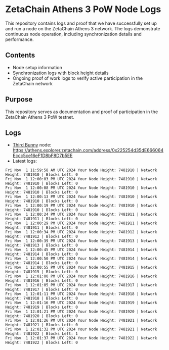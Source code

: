 # ZetaChain Athens 3 PoW Node Logs
This repository contains logs and proof that we have successfully set up and run a node on the ZetaChain Athens 3 network. The logs demonstrate continuous node operation, including synchronization details and performance.

## Contents
- Node setup information
- Synchronization logs with block height details
- Ongoing proof of work logs to verify active participation in the ZetaChain network

## Purpose
This repository serves as documentation and proof of participation in the ZetaChain Athens 3 PoW testnet.

## Logs

- [Third Bunny](https://thirdbunny.xyz/) node: https://athens.explorer.zetachain.com/address/0x225254d35dE666064Eccc5ce16eF1D8bF8D7b5EE
- Latest logs:
```
Fri Nov  1 11:59:58 AM UTC 2024 Your Node Height: 7481910 | Network Height: 7481910 | Blocks Left: 0
Fri Nov  1 12:00:03 PM UTC 2024 Your Node Height: 7481910 | Network Height: 7481910 | Blocks Left: 0
Fri Nov  1 12:00:08 PM UTC 2024 Your Node Height: 7481910 | Network Height: 7481910 | Blocks Left: 0
Fri Nov  1 12:00:13 PM UTC 2024 Your Node Height: 7481910 | Network Height: 7481910 | Blocks Left: 0
Fri Nov  1 12:00:19 PM UTC 2024 Your Node Height: 7481910 | Network Height: 7481910 | Blocks Left: 0
Fri Nov  1 12:00:24 PM UTC 2024 Your Node Height: 7481911 | Network Height: 7481911 | Blocks Left: 0
Fri Nov  1 12:00:29 PM UTC 2024 Your Node Height: 7481911 | Network Height: 7481911 | Blocks Left: 0
Fri Nov  1 12:00:34 PM UTC 2024 Your Node Height: 7481912 | Network Height: 7481912 | Blocks Left: 0
Fri Nov  1 12:00:39 PM UTC 2024 Your Node Height: 7481913 | Network Height: 7481913 | Blocks Left: 0
Fri Nov  1 12:00:45 PM UTC 2024 Your Node Height: 7481914 | Network Height: 7481914 | Blocks Left: 0
Fri Nov  1 12:00:50 PM UTC 2024 Your Node Height: 7481914 | Network Height: 7481914 | Blocks Left: 0
Fri Nov  1 12:00:55 PM UTC 2024 Your Node Height: 7481915 | Network Height: 7481915 | Blocks Left: 0
Fri Nov  1 12:01:00 PM UTC 2024 Your Node Height: 7481916 | Network Height: 7481916 | Blocks Left: 0
Fri Nov  1 12:01:05 PM UTC 2024 Your Node Height: 7481917 | Network Height: 7481917 | Blocks Left: 0
Fri Nov  1 12:01:11 PM UTC 2024 Your Node Height: 7481918 | Network Height: 7481918 | Blocks Left: 0
Fri Nov  1 12:01:16 PM UTC 2024 Your Node Height: 7481919 | Network Height: 7481919 | Blocks Left: 0
Fri Nov  1 12:01:21 PM UTC 2024 Your Node Height: 7481920 | Network Height: 7481920 | Blocks Left: 0
Fri Nov  1 12:01:26 PM UTC 2024 Your Node Height: 7481921 | Network Height: 7481921 | Blocks Left: 0
Fri Nov  1 12:01:32 PM UTC 2024 Your Node Height: 7481921 | Network Height: 7481922 | Blocks Left: 1
Fri Nov  1 12:01:37 PM UTC 2024 Your Node Height: 7481922 | Network Height: 7481922 | Blocks Left: 0
```

